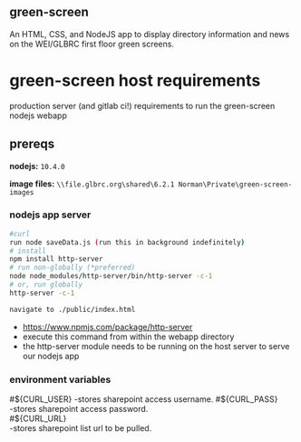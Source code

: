 ## green-screen

An HTML, CSS, and NodeJS app to display directory information and news on the WEI/GLBRC first floor green screens.


# green-screen host requirements

production server (and gitlab ci!) requirements to run the green-screen nodejs webapp

## prereqs

**nodejs:** `10.4.0`

**image files:** `\\file.glbrc.org\shared\6.2.1 Norman\Private\green-screen-images`

### nodejs app server

```bash
#curl
run node saveData.js (run this in background indefinitely)
# install
npm install http-server
# run non-globally (*preferred)
node node_modules/http-server/bin/http-server -c-1
# or, run globally
http-server -c-1

navigate to ./public/index.html
```
- https://www.npmjs.com/package/http-server
- execute this command from within the webapp directory
- the http-server module needs to be running on the host server to serve our nodejs app

### environment variables
#${CURL_USER}    
-stores sharepoint access username.   
#${CURL_PASS}   
-stores sharepoint access password.   
#${CURL_URL}   
-stores sharepoint list url to be pulled.  
  

